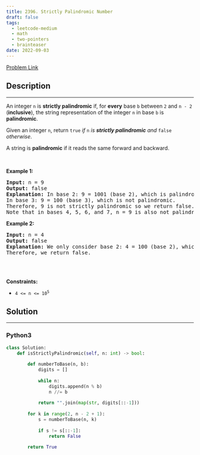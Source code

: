 ```yaml
---
title: 2396. Strictly Palindromic Number
draft: false
tags: 
  - leetcode-medium
  - math
  - two-pointers
  - brainteaser
date: 2022-09-03
---
```


[Problem Link](https://leetcode.com/problems/strictly-palindromic-number/)

## Description

---
<p>An integer <code>n</code> is <strong>strictly palindromic</strong> if, for <strong>every</strong> base <code>b</code> between <code>2</code> and <code>n - 2</code> (<strong>inclusive</strong>), the string representation of the integer <code>n</code> in base <code>b</code> is <strong>palindromic</strong>.</p>

<p>Given an integer <code>n</code>, return <code>true</code> <em>if </em><code>n</code><em> is <strong>strictly palindromic</strong> and </em><code>false</code><em> otherwise</em>.</p>

<p>A string is <strong>palindromic</strong> if it reads the same forward and backward.</p>

<p>&nbsp;</p>
<p><strong class="example">Example 1:</strong></p>

<pre>
<strong>Input:</strong> n = 9
<strong>Output:</strong> false
<strong>Explanation:</strong> In base 2: 9 = 1001 (base 2), which is palindromic.
In base 3: 9 = 100 (base 3), which is not palindromic.
Therefore, 9 is not strictly palindromic so we return false.
Note that in bases 4, 5, 6, and 7, n = 9 is also not palindromic.
</pre>

<p><strong class="example">Example 2:</strong></p>

<pre>
<strong>Input:</strong> n = 4
<strong>Output:</strong> false
<strong>Explanation:</strong> We only consider base 2: 4 = 100 (base 2), which is not palindromic.
Therefore, we return false.

</pre>

<p>&nbsp;</p>
<p><strong>Constraints:</strong></p>

<ul>
	<li><code>4 &lt;= n &lt;= 10<sup>5</sup></code></li>
</ul>


## Solution

---
### Python3
``` py title='strictly-palindromic-number'
class Solution:
    def isStrictlyPalindromic(self, n: int) -> bool:
        
        def numberToBase(n, b):
            digits = []
            
            while n:
                digits.append(n % b)
                n //= b
                
            return "".join(map(str, digits[::-1]))
        
        for k in range(2, n - 2 + 1):
            s = numberToBase(n, k)
            
            if s != s[::-1]:
                return False
            
        return True
```

